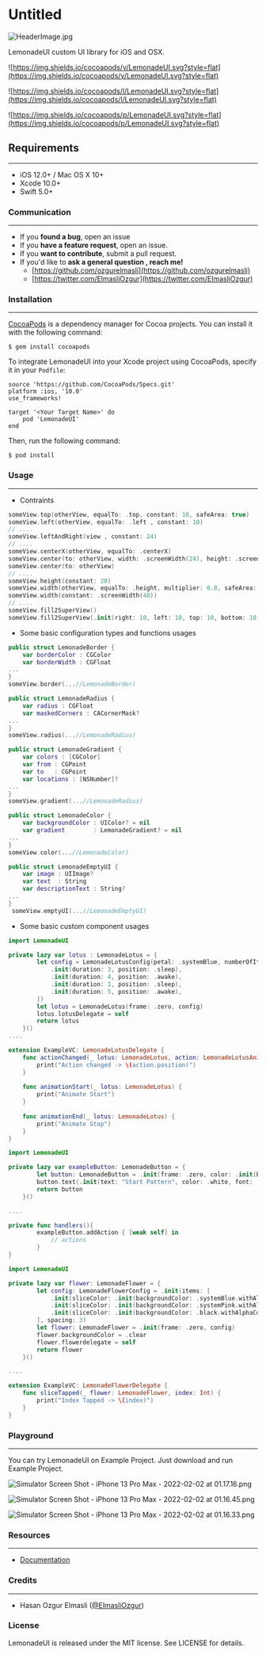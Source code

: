 # Untitled

![HeaderImage.jpg](Untitled%20e0c78fd627054dfc8b4306deb0b54114/HeaderImage.jpg)

LemonadeUI custom UI library for iOS and OSX.

![https://img.shields.io/cocoapods/v/LemonadeUI.svg?style=flat](https://img.shields.io/cocoapods/v/LemonadeUI.svg?style=flat)

![https://img.shields.io/cocoapods/l/LemonadeUI.svg?style=flat](https://img.shields.io/cocoapods/l/LemonadeUI.svg?style=flat)

![https://img.shields.io/cocoapods/p/LemonadeUI.svg?style=flat](https://img.shields.io/cocoapods/p/LemonadeUI.svg?style=flat)

## **Requirements**

---

- iOS 12.0+ / Mac OS X 10+
- Xcode 10.0+
- Swift 5.0+

### **Communication**

---

- If you **found a bug**, open an issue
- If you **have a feature request**, open an issue.
- If you **want to contribute**, submit a pull request.
- If you'd like to **ask a general question , reach me!**
    - [https://github.com/ozgurelmasli](https://github.com/ozgurelmasli)
    - [https://twitter.com/ElmasliOzgur](https://twitter.com/ElmasliOzgur)

### **Installation**

---

[CocoaPods](http://cocoapods.org/) is a dependency manager for Cocoa projects. You can install it with the following command:

```
$ gem install cocoapods
```

To integrate LemonadeUI into your Xcode project using CocoaPods, specify it in your `Podfile`:

```
source 'https://github.com/CocoaPods/Specs.git'
platform :ios, '10.0'
use_frameworks!

target '<Your Target Name>' do
	pod 'LemonadeUI'
end
```

Then, run the following command:

```
$ pod install
```

### Usage

---

- Contraints

```swift
someView.top(otherView, equalTo: .top, constant: 10, safeArea: true)
someView.left(otherView, equalTo: .left , constant: 10)
// ....
someView.leftAndRight(view , constant: 24)
// ....
someView.centerX(otherView, equalTo: .centerX)
someView.center(to: otherView, width: .screenWidth(24), height: .screenHeight())
someView.center(to: otherView)
// ....
someView.height(constant: 20)
someView.width(otherView, equalTo: .height, multiplier: 0.8, safeArea: true)
someView.width(constant: .screenWidth(48))
// .... 
someView.fill2SuperView()
someView.fill2SuperView(.init(right: 10, left: 10, top: 10, bottom: 10))
```

- Some basic configuration types and functions usages

```swift
public struct LemonadeBorder {
    var borderColor : CGColor
    var borderWidth : CGFloat 
...
}
someView.border(...//LemonadeBorder)
```

```swift
public struct LemonadeRadius {
    var radius : CGFloat
    var maskedCorners : CACornerMask?
...
}
someView.radius(...//LemonadeRadius)
```

```swift
public struct LemonadeGradient {
    var colors : [CGColor]
    var from : CGPoint
    var to   : CGPoint
    var locations : [NSNumber]?
...
}
someView.gradient(...//LemonadeRadius)
```

```swift
public struct LemonadeColor {
    var backgroundColor : UIColor? = nil
    var gradient        : LemonadeGradient? = nil
...
}
someView.color(...//LemonadeColor)
```

```swift
public struct LemonadeEmptyUI {
    var image : UIImage?
    var text  : String
    var descriptionText : String?
...
}
 someView.emptyUI(...//LemonadeEmptyUI)
```

- Some basic custom component usages

```swift
import LemonadeUI

private lazy var lotus : LemonadeLotus = {
        let config = LemonadeLotusConfig(petal: .systemBlue, numberOfItems: 8, pattern: [
            .init(duration: 3, position: .sleep),
            .init(duration: 4, position: .awake),
            .init(duration: 1, position: .sleep),
            .init(duration: 5, position: .awake),
        ])
        let lotus = LemonadeLotus(frame: .zero, config)
        lotus.lotusDelegate = self
        return lotus
    }()
....

extension ExampleVC: LemonadeLotusDelegate {
    func actionChanged(_ lotus: LemonadeLotus, action: LemonadeLotusAnimationPatternItem) {
        print("Action changed -> \(action.position)")
    }
    
    func animationStart(_ lotus: LemonadeLotus) {
        print("Animate Start")
    }
    
    func animationEnd(_ lotus: LemonadeLotus) {
        print("Animate Stop")
    }
}
```

```swift
import LemonadeUI

private lazy var exampleButton: LemonadeButton = {
        let button: LemonadeButton = .init(frame: .zero, color: .init(backgroundColor: .systemBlue), radius:.init(radius: 8))
        button.text(.init(text: "Start Pattern", color: .white, font: .systemFont(ofSize: 20), alignment: .center))
        return button
    }()

....

private func handlers(){
        exampleButton.addAction { [weak self] in
            // actions
        }
}
```

```swift
import LemonadeUI

private lazy var flower: LemonadeFlower = {
        let config: LemonadeFlowerConfig = .init(items: [
            .init(sliceColor: .init(backgroundColor: .systemBlue.withAlphaComponent(0.7)), sliceBorder: .init(borderColor: .black, width: 2.0)),
            .init(sliceColor: .init(backgroundColor: .systemPink.withAlphaComponent(0.7)), sliceBorder: .init(borderColor: .black, width: 1.0)),
            .init(sliceColor: .init(backgroundColor: .black.withAlphaComponent(0.7)), sliceBorder: .init(borderColor: .white, width: 2.0), customView: .init(frame: .zero, color: .init(backgroundColor: .orange), radius: .init(radius: 20), border: .init(borderColor: .white, width: 2.0)))
        ], spacing: 3)
        let flower: LemonadeFlower = .init(frame: .zero, config)
        flower.backgroundColor = .clear
        flower.flowerdelegate = self
        return flower
    }()

....

extension ExampleVC: LemonadeFlowerDelegate {
    func sliceTapped(_ flower: LemonadeFlower, index: Int) {
        print("Index Tapped -> \(index)")
    }
}
```

### Playground

---

You can try LemonadeUI on Example Project. Just download and run Example Project. 

![Simulator Screen Shot - iPhone 13 Pro Max - 2022-02-02 at 01.17.16.png](Untitled%20e0c78fd627054dfc8b4306deb0b54114/Simulator_Screen_Shot_-_iPhone_13_Pro_Max_-_2022-02-02_at_01.17.16.png)

![Simulator Screen Shot - iPhone 13 Pro Max - 2022-02-02 at 01.16.45.png](Untitled%20e0c78fd627054dfc8b4306deb0b54114/Simulator_Screen_Shot_-_iPhone_13_Pro_Max_-_2022-02-02_at_01.16.45.png)

![Simulator Screen Shot - iPhone 13 Pro Max - 2022-02-02 at 01.16.33.png](Untitled%20e0c78fd627054dfc8b4306deb0b54114/Simulator_Screen_Shot_-_iPhone_13_Pro_Max_-_2022-02-02_at_01.16.33.png)

### **Resources**

---

- [Documentation](https://ozgurelmasli.github.io/lemonadeUI.github.io/)

### **Credits**

---

- Hasan Ozgur Elmasli ([@ElmasliOzgur](https://twitter.com/ElmasliOzgur))

### **License**

LemonadeUI is released under the MIT license. See LICENSE for details.
